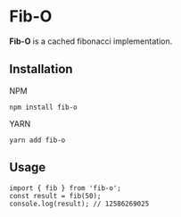 # Fib-O

**Fib-O** is a cached fibonacci implementation.

## Installation

NPM

```
npm install fib-o
```

YARN

```
yarn add fib-o
```

## Usage

```
import { fib } from 'fib-o';
const result = fib(50);
console.log(result); // 12586269025
```

